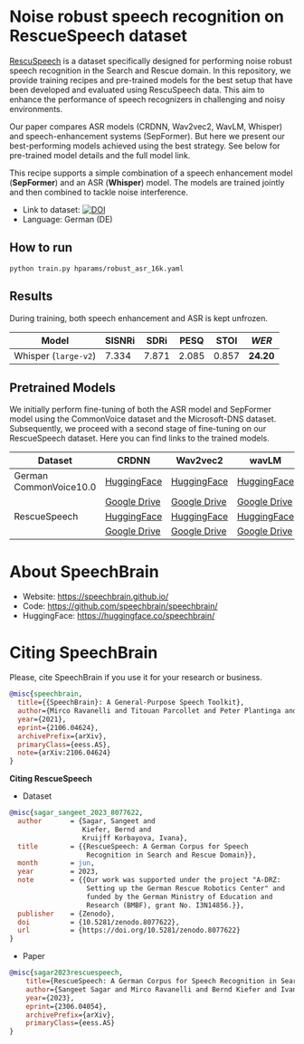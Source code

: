 # Noise robust speech recognition on RescueSpeech dataset
[RescuSpeech](https://doi.org/10.5281/zenodo.8077622) is a dataset specifically designed for performing noise robust speech recognition in the Search and Rescue domain. In this repository, we provide training recipes and pre-trained models for the best setup that have been developed and evaluated using RescuSpeech data. This aim to enhance the performance of speech recognizers in challenging and noisy environments.

Our paper compares ASR models (CRDNN, Wav2vec2, WavLM, Whisper) and speech-enhancement systems (SepFormer). But here we present our best-performing models achieved using the best strategy. See below for pre-trained model details and the full model link.

This recipe supports a simple combination of a speech enhancement model (**SepFormer**) and an ASR (**Whisper**) model. The models are trained jointly and then combined to tackle noise interference.

- Link to dataset: [![DOI](https://zenodo.org/badge/DOI/10.5281/zenodo.8077622.svg)](https://doi.org/10.5281/zenodo.8077622)
- Language: German (DE)


## How to run
```
python train.py hparams/robust_asr_16k.yaml
```

## Results
During training, both speech enhancement and ASR is kept unfrozen.

| Model | SISNRi | SDRi | PESQ   | STOI  | *WER*   |
|------ |--------|-------|-------|-------|----   |
| Whisper (`large-v2`)| 7.334 | 7.871 | 2.085 | 0.857 | **24.20** |

## Pretrained Models
We initially perform fine-tuning of both the ASR model and SepFormer model using the CommonVoice dataset and the Microsoft-DNS dataset. Subsequently, we proceed with a second stage of fine-tuning on our RescueSpeech dataset. Here you can find links to the trained models.


| Dataset        | CRDNN                                          | Wav2vec2                                       | wavLM                                          | Whisper                                        |
|----------------|------------------------------------------------|------------------------------------------------|------------------------------------------------|------------------------------------------------|
| German <br> CommonVoice10.0    | [HuggingFace](link_commonvoice_crdnn_hf)        | [HuggingFace](link_commonvoice_wav2vec2_hf)    | [HuggingFace](link_commonvoice_wavlm_hf)        | [HuggingFace](link_commonvoice_whisper_hf)      |
|                | [Google Drive](link_commonvoice_crdnn_gd)       | [Google Drive](link_commonvoice_wav2vec2_gd)   | [Google Drive](link_commonvoice_wavlm_gd)       | [Google Drive](link_commonvoice_whisper_gd)     |
| RescueSpeech   | [HuggingFace](link_rescuespeech_crdnn_hf)       | [HuggingFace](link_rescuespeech_wav2vec2_hf)   | [HuggingFace](link_rescuespeech_wavlm_hf)       | [HuggingFace](link_rescuespeech_whisper_hf)     |
|                | [Google Drive](link_rescuespeech_crdnn_gd)      | [Google Drive](link_rescuespeech_wav2vec2_gd)  | [Google Drive](link_rescuespeech_wavlm_gd)      | [Google Drive](link_rescuespeech_whisper_gd)    |



# **About SpeechBrain**
- Website: https://speechbrain.github.io/
- Code: https://github.com/speechbrain/speechbrain/
- HuggingFace: https://huggingface.co/speechbrain/


# **Citing SpeechBrain**
Please, cite SpeechBrain if you use it for your research or business.

```bibtex
@misc{speechbrain,
  title={{SpeechBrain}: A General-Purpose Speech Toolkit},
  author={Mirco Ravanelli and Titouan Parcollet and Peter Plantinga and Aku Rouhe and Samuele Cornell and Loren Lugosch and Cem Subakan and Nauman Dawalatabad and Abdelwahab Heba and Jianyuan Zhong and Ju-Chieh Chou and Sung-Lin Yeh and Szu-Wei Fu and Chien-Feng Liao and Elena Rastorgueva and François Grondin and William Aris and Hwidong Na and Yan Gao and Renato De Mori and Yoshua Bengio},
  year={2021},
  eprint={2106.04624},
  archivePrefix={arXiv},
  primaryClass={eess.AS},
  note={arXiv:2106.04624}
}
```


**Citing RescueSpeech**
- Dataset
```bibtex
@misc{sagar_sangeet_2023_8077622,
  author       = {Sagar, Sangeet and
                  Kiefer, Bernd and
                  Kruijff Korbayova, Ivana},
  title        = {{RescueSpeech: A German Corpus for Speech
                   Recognition in Search and Rescue Domain}},
  month        = jun,
  year         = 2023,
  note         = {{Our work was supported under the project "A-DRZ:
                   Setting up the German Rescue Robotics Center" and
                   funded by the German Ministry of Education and
                   Research (BMBF), grant No. I3N14856.}},
  publisher    = {Zenodo},
  doi          = {10.5281/zenodo.8077622},
  url          = {https://doi.org/10.5281/zenodo.8077622}
}
```
- Paper
```bibtex
@misc{sagar2023rescuespeech,
    title={RescueSpeech: A German Corpus for Speech Recognition in Search and Rescue Domain},
    author={Sangeet Sagar and Mirco Ravanelli and Bernd Kiefer and Ivana Kruijff Korbayova and Josef van Genabith},
    year={2023},
    eprint={2306.04054},
    archivePrefix={arXiv},
    primaryClass={eess.AS}
}
```
